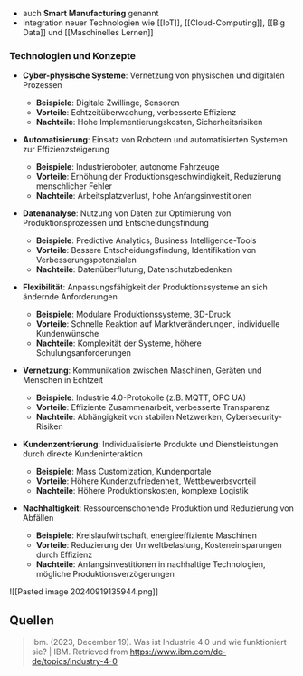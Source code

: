 - auch **Smart Manufacturing** genannt
- Integration neuer Technologien wie [[IoT]], [[Cloud-Computing]], [[Big Data]] und [[Maschinelles Lernen]]

### Technologien und Konzepte
- **Cyber-physische Systeme**: Vernetzung von physischen und digitalen Prozessen
  - **Beispiele**: Digitale Zwillinge, Sensoren
  - **Vorteile**: Echtzeitüberwachung, verbesserte Effizienz
  - **Nachteile**: Hohe Implementierungskosten, Sicherheitsrisiken

- **Automatisierung**: Einsatz von Robotern und automatisierten Systemen zur Effizienzsteigerung
  - **Beispiele**: Industrieroboter, autonome Fahrzeuge
  - **Vorteile**: Erhöhung der Produktionsgeschwindigkeit, Reduzierung menschlicher Fehler
  - **Nachteile**: Arbeitsplatzverlust, hohe Anfangsinvestitionen

- **Datenanalyse**: Nutzung von Daten zur Optimierung von Produktionsprozessen und Entscheidungsfindung
  - **Beispiele**: Predictive Analytics, Business Intelligence-Tools
  - **Vorteile**: Bessere Entscheidungsfindung, Identifikation von Verbesserungspotenzialen
  - **Nachteile**: Datenüberflutung, Datenschutzbedenken

- **Flexibilität**: Anpassungsfähigkeit der Produktionssysteme an sich ändernde Anforderungen
  - **Beispiele**: Modulare Produktionssysteme, 3D-Druck
  - **Vorteile**: Schnelle Reaktion auf Marktveränderungen, individuelle Kundenwünsche
  - **Nachteile**: Komplexität der Systeme, höhere Schulungsanforderungen

- **Vernetzung**: Kommunikation zwischen Maschinen, Geräten und Menschen in Echtzeit
  - **Beispiele**: Industrie 4.0-Protokolle (z.B. MQTT, OPC UA)
  - **Vorteile**: Effiziente Zusammenarbeit, verbesserte Transparenz
  - **Nachteile**: Abhängigkeit von stabilen Netzwerken, Cybersecurity-Risiken

- **Kundenzentrierung**: Individualisierte Produkte und Dienstleistungen durch direkte Kundeninteraktion
  - **Beispiele**: Mass Customization, Kundenportale
  - **Vorteile**: Höhere Kundenzufriedenheit, Wettbewerbsvorteil
  - **Nachteile**: Höhere Produktionskosten, komplexe Logistik

- **Nachhaltigkeit**: Ressourcenschonende Produktion und Reduzierung von Abfällen
  - **Beispiele**: Kreislaufwirtschaft, energieeffiziente Maschinen
  - **Vorteile**: Reduzierung der Umweltbelastung, Kosteneinsparungen durch Effizienz
  - **Nachteile**: Anfangsinvestitionen in nachhaltige Technologien, mögliche Produktionsverzögerungen

![[Pasted image 20240919135944.png]]

## Quellen

> Ibm. (2023, December 19). Was ist Industrie 4.0 und wie funktioniert sie? | IBM. Retrieved from https://www.ibm.com/de-de/topics/industry-4-0
